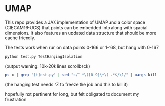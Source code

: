 # UMAP
This repo provides a JAX implementation of UMAP and a color space (CIECAM16-UCS)
that points can be embedded into along with spacial dimensions. It also features
an updated data structure that should be more cache friendly.

The tests work when run on data points 0-166 or 1-168, but hang with 0-167
```bash
python test.py TestHangingIsolation
```
(output warning: 10k-20k lines scrollback)

```bash
ps x | grep "[t]est.py" | sed "s/^ *\([0-9]\+\) .*$/\1/" | xargs kill -9
```
(the hanging test needs ^Z to freeze the job and this to kill it)

hopefully not pertinent for long, but felt obligated to document my frustration
